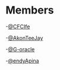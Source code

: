 # Members

-[@CFCIfe](https://www.github.com/CFCIfe)

-[@AkonTeeJay](https://www.github.com/AkonTeeJay)

-[@G-oracle](https://www.github/G-oracle.com)

-[@endyApina](https://www.github.com/endyApina)